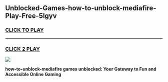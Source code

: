 
## Unblocked-Games-how-to-unblock-mediafire-Play-Free-5lgyv
<h3>
<a href="https://premium76.site?title=how-to-unblock-mediafire&ref=21A">CLICK TO PLAY</a></h3>
<hr>

<h3>
<a href="https://premium76.site?title=how-to-unblock-mediafire&ref=21A">CLICK 2 PLAY</a>
  
</h3>

<a href="https://premium76.site?title=how-to-unblock-mediafire&ref=21A"><img src="https://clearcache.store/games.png"></a>


**how-to-unblock-mediafire games unblocked: Your Gateway to Fun and Accessible Online Gaming**
